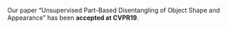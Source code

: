 Our paper “Unsupervised Part-Based Disentangling of Object Shape and Appearance” has been <b>accepted at CVPR19</b>.
